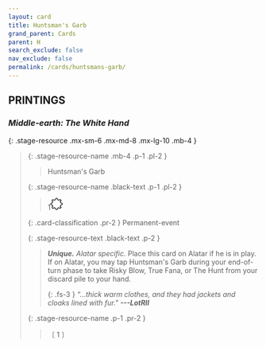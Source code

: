 ```yaml
---
layout: card
title: Huntsman's Garb
grand_parent: Cards
parent: H
search_exclude: false
nav_exclude: false
permalink: /cards/huntsmans-garb/
---
```


## PRINTINGS


### _Middle-earth: The White Hand_

{: .stage-resource .mx-sm-6 .mx-md-8 .mx-lg-10 .mb-4 }
> {: .stage-resource-name .mb-4 .p-1 .pl-2 }
> > <div class="card-mp"></div>
> > <div class="card-name">Huntsman's Garb</div>
>
> {: .stage-resource-name .black-text .p-1 .pl-2 }
> > 1![](/assets/images/stage-point.svg)
>
> {: .card-classification .pr-2 }
> Permanent-event
>
> {: .stage-resource-text .black-text .p-2 }
> > _**Unique.**_ _Alatar specific._ Place this card on Alatar if he is in play. If on Alatar, you may tap Huntsman's Garb during your end-of-turn phase to take Risky Blow, True Fana, or The Hunt from your discard pile to your hand.   
> > 
> > {: .fs-3 } 
> > _“...thick warm clothes, and they had jackets and cloaks lined with fur."_ ***---&#65279;LotRII***  
> 
> {: .stage-resource-name .p-1 .pr-2 }
> > <div class="card-shield"></div>
> > <div class="card-corruption">〔 1 〕</div>
